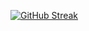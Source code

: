 [![GitHub Streak](https://streak-stats.demolab.com?user=hi-joy-nz&theme=dark&border_radius=5&mode=weekly&card_width=250&card_height=150&hide_longest_streak=true)](https://git.io/streak-stats)

